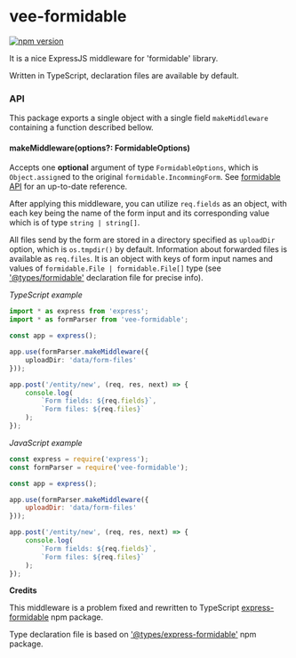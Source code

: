# vee-formidable
[![npm version](https://badge.fury.io/js/vee-formidable.svg)](https://badge.fury.io/js/vee-formidable)


It is a nice ExpressJS middleware for 'formidable' library. 

Written in TypeScript, declaration files are available by default.

### API

This package exports a single object with a single field `makeMiddleware` containing a function described bellow.

#### makeMiddleware(options?: FormidableOptions)
Accepts one **optional** argument of type `FormidableOptions`, which is `Object.assign`ed to the original `formidable.IncommingForm`. See [formidable API](https://www.npmjs.com/package/formidable) for an up-to-date reference.

  After applying this middleware, you can utilize `req.fields` as an object, with each key being the name of the form input and its corresponding value which is of type `string | string[]`. 
  
  
  All files send by the form are stored in a directory specified as `uploadDir` option, which is `os.tmpdir()` by default. 
  Information about forwarded files is available as `req.files`. 
  It is an object with keys of form input
   names and values of `formidable.File | formidable.File[]`  type (see
    ['@types/formidable'](https://www.npmjs.com/package/@types/express-formidable)  declaration file for precise info). 
  
  

*TypeScript example*
~~~typescript
import * as express from 'express';
import * as formParser from 'vee-formidable';

const app = express();

app.use(formParser.makeMiddleware({
    uploadDir: 'data/form-files'
}));

app.post('/entity/new', (req, res, next) => {
    console.log(
        `Form fields: ${req.fields}`, 
        `Form files: ${req.files}`
    );
});
~~~

*JavaScript example*

~~~javascript
const express = require('express');
const formParser = require('vee-formidable');

const app = express();

app.use(formParser.makeMiddleware({ 
    uploadDir: 'data/form-files'
}));

app.post('/entity/new', (req, res, next) => {
    console.log(
        `Form fields: ${req.fields}`, 
        `Form files: ${req.files}`
    );
});
~~~

**Credits**

This middleware is a problem fixed and rewritten to TypeScript [express-formidable]('https://www.npmjs.com/package/express-formidable') npm package.

Type declaration file is based on ['@types/express-formidable'](https://www.npmjs.com/package/@types/express-formidable) npm package.
